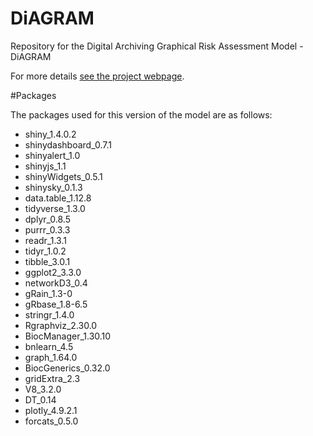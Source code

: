 # DiAGRAM
Repository for the Digital Archiving Graphical Risk Assessment Model - DiAGRAM

For more details [see the project webpage](https://nationalarchives.gov.uk/information-management/manage-information/preserving-digital-records/research-collaboration/safeguarding-the-nations-digital-memory/).

#Packages

The packages used for this version of the model are as follows:

* shiny_1.4.0.2
* shinydashboard_0.7.1
* shinyalert_1.0
* shinyjs_1.1
* shinyWidgets_0.5.1 
* shinysky_0.1.3
* data.table_1.12.8
* tidyverse_1.3.0 
* dplyr_0.8.5 
* purrr_0.3.3 
* readr_1.3.1
* tidyr_1.0.2 
* tibble_3.0.1
* ggplot2_3.3.0
* networkD3_0.4
* gRain_1.3-0
* gRbase_1.8-6.5
* stringr_1.4.0
* Rgraphviz_2.30.0
* BiocManager_1.30.10
* bnlearn_4.5
* graph_1.64.0
* BiocGenerics_0.32.0
* gridExtra_2.3
* V8_3.2.0
* DT_0.14
* plotly_4.9.2.1
* forcats_0.5.0
